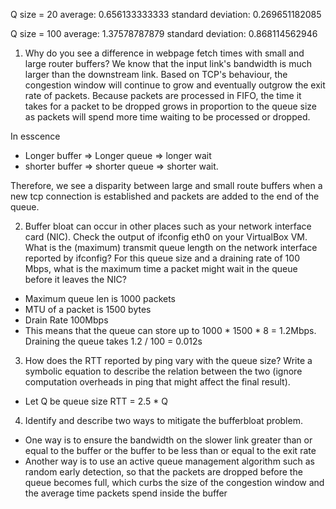 Q size = 20
average: 0.656133333333
standard deviation: 0.269651182085

Q size = 100
average: 1.37578787879
standard deviation: 0.868114562946


1. Why do you see a difference in webpage fetch times with small and large router buffers?
We know that the input link's bandwidth is much larger than the downstream link. Based on TCP's behaviour, the congestion window will continue to 
grow and eventually outgrow the exit rate of packets.
Because packets are processed in FIFO, the time it takes for a packet to be dropped grows in proportion to the queue size as packets will spend more time waiting to be processed or dropped.

In esscence
- Longer buffer => Longer queue => longer wait 
- shorter buffer => shorter queue => shorter wait.

Therefore, we see a disparity between large and small route buffers when a new tcp connection is established and packets are added to the end of the queue.

2. Buffer bloat can occur in other places such as your network interface card (NIC). Check the output of ifconfig eth0 on your VirtualBox VM. What is the (maximum) transmit queue length on the network interface reported by ifconfig? 
For this queue size and a draining rate of 100 Mbps, what is the maximum time a packet might wait in the queue before it leaves the NIC?

- Maximum queue len is 1000 packets
- MTU of a packet is 1500 bytes
- Drain Rate 100Mbps
- This means that the queue can store up to 1000 * 1500 * 8 = 1.2Mbps. Draining the queue takes 1.2 / 100 = 0.012s

3. How does the RTT reported by ping vary with the queue size? Write a symbolic equation to describe the relation between the two (ignore computation overheads in ping that might affect the final result).

- Let Q be queue size
RTT = 2.5 * Q 
4. Identify and describe two ways to mitigate the bufferbloat problem.
- One way is to ensure the bandwidth on the slower link greater than or equal to the buffer or the buffer to be less than or equal to the exit rate
- Another way is to use an active queue management algorithm such as random early detection, so that the packets are dropped before the queue becomes full, which curbs the size of the congestion window and the average time packets spend inside the buffer